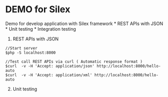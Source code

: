 DEMO for Silex
==============

Demo for develop application with Silex framework
	* REST APIs with JSON
	* Unit testing
	* Integration testing


1. REST APIs with JSON
```
//Start server
$php -S localhost:8000   

//Test call REST APIs via curl ( Automatic response format )
$curl  -v -H 'Accept: application/json' http://localhost:8000/hello-auto
$curl  -v -H 'Accept: application/xml' http://localhost:8000/hello-auto
```

2. Unit testing
